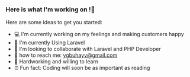 ### Here is what I'm working on !👋


Here are some ideas to get you started:

* 💻 I'm currently working on my feelings and making customers happy 
* 📗 I'm currently Using Laravel
* 🤗 I'm looking to collaborate with Laravel and PHP Developer
* 🙌 how to reach me: ygbuhayv@gmail.com
* 💟 Hardworking and willing to learn
* ⏰ Fun fact: Coding will soon be as important as reading
